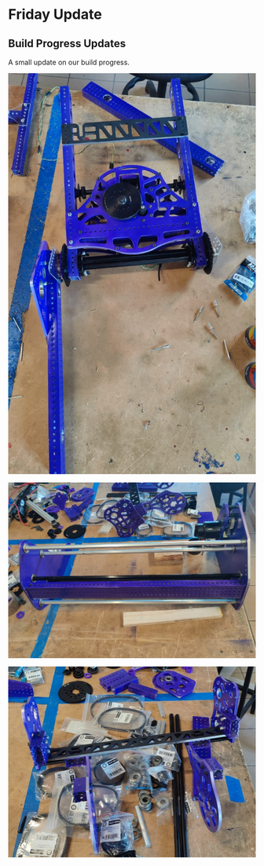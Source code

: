 # Friday Update

## Build Progress Updates

A small update on our build progress.

![WhatsApp Image 2024-02-02 at 10.55.06.jpeg](WhatsApp_Image_2024-02-02_at_10.55.06.jpeg)

![WhatsApp Image 2024-02-02 at 10.55.07 (1).jpeg](<WhatsApp_Image_2024-02-02_at_10.55.07_(1).jpeg>)

![WhatsApp Image 2024-02-02 at 10.55.07.jpeg](WhatsApp_Image_2024-02-02_at_10.55.07.jpeg)
